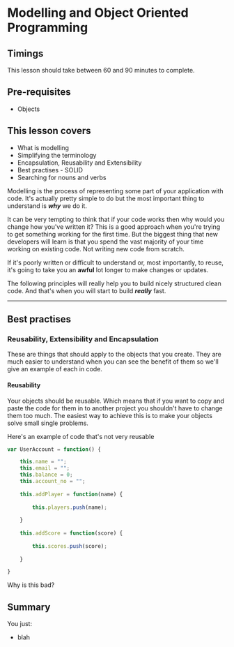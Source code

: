 # Modelling and Object Oriented Programming

## Timings

This lesson should take between 60 and 90 minutes to complete.

## Pre-requisites

* Objects

## This lesson covers

* What is modelling
* Simplifying the terminology
* Encapsulation, Reusability and Extensibility
* Best practises - SOLID
* Searching for nouns and verbs

Modelling is the process of representing some part of your application with code. It's actually pretty simple to do but the most important thing to understand is ***why*** we do it. 

It can be very tempting to think that if your code works then why would you change how you've written it? This is a good approach when you're trying to get something working for the first time. But the biggest thing that new developers will learn is that you spend the vast majority of your time working on existing code. Not writing new code from scratch. 

If it's poorly written or difficult to understand or, most importantly, to reuse, it's going to take you an **awful** lot longer to make changes or updates.

The following principles will really help you to build nicely structured clean code. And that's when you will start to build ***really*** fast.

***

## Best practises

### Reusability, Extensibility and Encapsulation

These are things that should apply to the objects that you create. They are much easier to understand when you can see the benefit of them so we'll give an example of each in code.

#### Reusability

Your objects should be reusable. Which means that if you want to copy and paste the code for them in to another project you shouldn't have to change them too much. The easiest way to achieve this is to make your objects solve small single problems.

Here's an example of code that's not very reusable

```javascript
var UserAccount = function() {

	this.name = "";
	this.email = "";
	this.balance = 0;
	this.account_no = "";
	
	this.addPlayer = function(name) {
	
		this.players.push(name);
	
	}
	
	this.addScore = function(score) {
	
		this.scores.push(score);
	
	}

}

```

Why is this bad? 
 
## Summary

You just:

*  blah








 

















